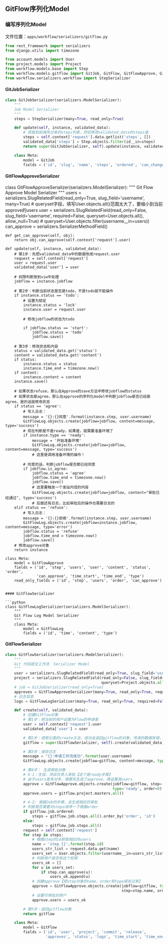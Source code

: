 ## GitFlow序列化Model

### 编写序列化Model
文件位置：`apps/workflow/serializers/gitflow.py`

```python
from rest_framework import serializers
from django.utils import timezone

from account.models import User
from project.models import Project
from workflow.models.base import Step
from workflow.models.gitflow import GitJob, GitFlow, GitFlowApprove, GitFlowLog
from workflow.serializers.workflow import StepSerializer
```

#### GitJobSerializer

```python
class GitJobSerializer(serializers.ModelSerializer):
    """
    Job Model Serializer
    """
    steps = StepSerializer(many=True, read_only=True)

    def update(self, instance, validated_data):
        # 获取到前端传过来的steps列表，然后修改validated_data的steps值
        steps = self.context['request'].data.getlist('steps', [])
        validated_data['steps'] = Step.objects.filter(id__in=steps)
        return super(GitJobSerializer, self).update(instance, validated_data)

    class Meta:
        model = GitJob
        fields = ('id', 'slug', 'name', 'steps', 'ordered', 'can_change')
```

#### GitFlowApproveSerializer

class GitFlowApproveSerializer(serializers.ModelSerializer):
    """
    Git Flow Approve Model Serializer
    """
    users = serializers.SlugRelatedField(read_only=True, slug_field='username', many=True)
    # queryset字段，填写User.objects.all()范围太大了，要缩小到当前approve的users
    user = serializers.SlugRelatedField(read_only=False, slug_field='username', required=False,
                                        queryset=User.objects.all(), allow_null=True)
                                        # queryset=User.objects.filter(username__in=users))
    can_approve = serializers.SerializerMethodField()

    def get_can_approve(self, obj):
        return obj.can_approve(self.context['request'].user)

    def update(self, instance, validated_data):
        # 第1步：先把validated_data中的数据改成request.user
        request = self.context['request']
        user = request.user
        validated_data['user'] = user

        # 权限判断放到viw中处理
        jobflow = instance.jobflow

        # 第2步：判断当前状态是否是todo，不是todo就不能操作
        if instance.status == 'todo':
            # 设置为锁定
            instance.status = 'lock'
            instance.user = request.user

            # 修改jobflow的状态为todo

            if jobflow.status == 'start':
                jobflow.status = 'todo'
                jobflow.save()

        # 第3步：修改状态和内容
        status = validated_data.get('status')
        content = validated_data.get('content')
        if status:
            instance.status = status
            instance.time_end = timezone.now()
        if content:
            instance.content = content
        instance.save()

        # 如果状态refuse，那么在Approve的save方法中修改jobflow的status
        # 如果状态是agree，那么在approve的序列化model中判断jobflow是否已经是agree，是的话就修改状态
        if status == 'agree':
            # 写入日志：
            message = '{}:{}同意'.format(instance.step, user.username)
            GitFlowLog.objects.create(jobflow=jobflow, content=message, type='success')
            # 现在判断是不是ready，如果是，就需要准备环境了
            if instance.type == 'ready':
                message = '开始准备环境'
                GitFlowLog.objects.create(jobflow=jobflow, content=message, type='success')
                # 这里是调用准备环境的操作！

            # 同意的话，判断jobflow是否都已经同意
            if jobflow.is_agree:
                jobflow.status = 'agree'
                jobflow.time_end = timezone.now()
                jobflow.save()
                # 这里要触发一个发站内信的内容
                GitFlowLog.objects.create(jobflow=jobflow, content="审批已经通过", type='success')
                # 后面还有日志，比如审批后的操作也需要日志的
        elif status == 'refuse':
            # 写入日志：
            message = '{}:{}拒绝'.format(instance.step, user.username)
            GitFlowLog.objects.create(jobflow=instance.jobflow, content=message, type='error')
            jobflow.status = 'refuse'
            jobflow.time_end = timezone.now()
            jobflow.save()
        # 修改approve对象
        return instance

    class Meta:
        model = GitFlowApprove
        fields = ('id', 'step', 'users', 'user', 'content', 'status', 'order',
                  'can_approve', 'time_start', 'time_end', 'type')
        read_only_fields = ('id', 'step', 'users', 'order', 'can_approve')
```

#### GitFlowSerializer

```python
class GitFlowLogSerializer(serializers.ModelSerializer):
    """
    Git Flow Log Model Serializer
    """
    class Meta:
        model = GitFlowLog
        fields = ('id', 'time', 'content', 'type')
```


#### GitFlowSerializer

```python
class GitFlowSerializer(serializers.ModelSerializer):
    """
    Git 代码提交工作流  Serializer Model
    """
    user = serializers.SlugRelatedField(read_only=True, slug_field='username')
    project = serializers.SlugRelatedField(read_only=False, slug_field='name_en',
                                           queryset=Project.objects.all())
    # job = GitJobSerializer(read_only=True)
    approves = GitFlowApproveSerializer(many=True, read_only=True, required=False)
    # 日志信息
    logs = GitFlowLogSerializer(many=True, read_only=True, required=False)

    def create(self, validated_data):
        # 创建GitFlow对象
        # 第1步：把当前的用户设置为Flow的申请者
        user = self.context['request'].user
        validated_data['user'] = user

        # 第2步：调用父类的create方法，成功会返回gitflow的对象，传递的数据有错，会直接返回错误页
        gitflow = super(GitFlowSerializer, self).create(validated_data)

        # 第3步：保存日志
        message = "{}:申请工作流成功".format(user.username)
        GitFlowLog.objects.create(jobflow=gitflow, content=message, type='success')

        # 第4步： 生成审批对象
        # 4-1：生成，项目负责人审批【这个是ready步骤】
        # 由于users是多对多，需要先生成了approve，再设置其users
        approve = GitFlowApprove.objects.create(jobflow=gitflow, step='项目负责人审批',
                                                type='ready', order=0)
        approve.users = gitflow.project.masters.all()

        # 4-2: 根据Job的步骤，去生成相应的审批
        # 判断是否需要对steps排序一下根据order
        if gitflow.job.ordered:
            steps = gitflow.job.steps.all().order_by('order', 'id')
        else:
            steps = gitflow.job.steps.all()
        request = self.context['request']
        for step in steps:
            # 根据step的id获取相应的users
            name = 'step_{}'.format(step.id)
            users_str_list = request.data.get(name)
            users_set = User.objects.filter(username__in=users_str_list)
            # 判断用户是否有这个权限
            users_ok = []
            for u in users_set:
                if step.can_approve(u):
                    users_ok.append(u)
            # 创建approve【把step对象的name、order和type保存过来】
            approve = GitFlowApprove.objects.create(jobflow=gitflow, type=step.type,
                                                    step=step.name, order=step.order)
            # 设置可审批的用户
            approve.users = users_ok

        # 第5步：返回gitflow对象
        return gitflow

    class Meta:
        model = GitFlow
        fields = ('id', 'user', 'project', 'commit', 'release',
                  'approves', 'status', 'logs', 'time_start', 'time_end')
 ```